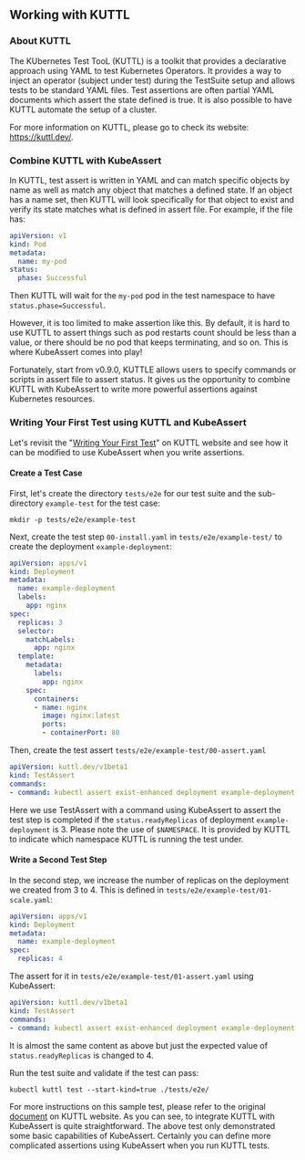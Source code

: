 ## Working with KUTTL

### About KUTTL

The KUbernetes Test TooL (KUTTL) is a toolkit that provides a declarative approach using YAML to test Kubernetes Operators. It provides a way to inject an operator (subject under test) during the TestSuite setup and allows tests to be standard YAML files. Test assertions are often partial YAML documents which assert the state defined is true. It is also possible to have KUTTL automate the setup of a cluster.

For more information on KUTTL, please go to check its website: https://kuttl.dev/.

### Combine KUTTL with KubeAssert

In KUTTL, test assert is written in YAML and can match specific objects by name as well as match any object that matches a defined state. If an object has a name set, then KUTTL will look specifically for that object to exist and verify its state matches what is defined in assert file. For example, if the file has:
```yaml
apiVersion: v1
kind: Pod
metadata:
  name: my-pod
status:
  phase: Successful
```

Then KUTTL will wait for the `my-pod` pod in the test namespace to have `status.phase=Successful`.

However, it is too limited to make assertion like this. By default, it is hard to use KUTTL to assert things such as pod restarts count should be less than a value, or there should be no pod that keeps terminating, and so on. This is where KubeAssert comes into play!

Fortunately, start from v0.9.0, KUTTLE allows users to specify commands or scripts in assert file to assert status. It gives us the opportunity to combine KUTTL with KubeAssert to write more powerful assertions against Kubernetes resources.

### Writing Your First Test using KUTTL and KubeAssert

Let's revisit the "[Writing Your First Test](https://kuttl.dev/docs/kuttl-test-harness.html#writing-your-first-test)" on KUTTL website and see how it can be modified to use KubeAssert when you write assertions.

#### Create a Test Case

First, let's create the directory `tests/e2e` for our test suite and the sub-directory `example-test` for the test case:
```console
mkdir -p tests/e2e/example-test
```

Next, create the test step `00-install.yaml` in `tests/e2e/example-test/` to create the deployment `example-deployment`:
```yaml
apiVersion: apps/v1
kind: Deployment
metadata:
  name: example-deployment
  labels:
    app: nginx
spec:
  replicas: 3
  selector:
    matchLabels:
      app: nginx
  template:
    metadata:
      labels:
        app: nginx
    spec:
      containers:
      - name: nginx
        image: nginx:latest
        ports:
        - containerPort: 80
```

Then, create the test assert `tests/e2e/example-test/00-assert.yaml`
```yaml
apiVersion: kuttl.dev/v1beta1
kind: TestAssert
commands:
- command: kubectl assert exist-enhanced deployment example-deployment -n $NAMESPACE --field-selector status.readyReplicas=3
```

Here we use TestAssert with a command using KubeAssert to assert the test step is completed if the `status.readyReplicas` of deployment `example-deployment` is 3. Please note the use of `$NAMESPACE`. It is provided by KUTTL to indicate which namespace KUTTL is running the test under.


#### Write a Second Test Step

In the second step, we increase the number of replicas on the deployment we created from 3 to 4. This is defined in `tests/e2e/example-test/01-scale.yaml`:
```yaml
apiVersion: apps/v1
kind: Deployment
metadata:
  name: example-deployment
spec:
  replicas: 4
```

The assert for it in `tests/e2e/example-test/01-assert.yaml` using KubeAssert:
```yaml
apiVersion: kuttl.dev/v1beta1
kind: TestAssert
commands:
- command: kubectl assert exist-enhanced deployment example-deployment -n $NAMESPACE --field-selector status.readyReplicas=4
```

It is almost the same content as above but just the expected value of `status.readyReplicas` is changed to 4.
 
Run the test suite and validate if the test can pass:
```console
kubectl kuttl test --start-kind=true ./tests/e2e/
```

For more instructions on this sample test, please refer to the original [document](https://kuttl.dev/docs/kuttl-test-harness.html#writing-your-first-test) on KUTTL website. As you can see, to integrate KUTTL with KubeAssert is quite straightforward. The above test only demonstrated some basic capabilities of KubeAssert. Certainly you can define more complicated assertions using KubeAssert when you run KUTTL tests.
